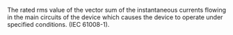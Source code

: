 ﻿The rated rms value of the vector sum of the instantaneous currents flowing in the main circuits of the device which causes the device to operate under specified conditions. (IEC 61008-1).